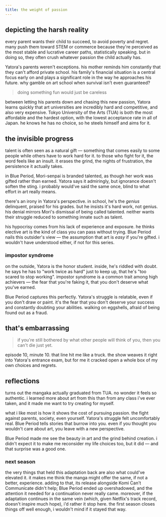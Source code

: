 ```yaml
---
title: the weight of passion
---
```


## depicting the harsh reality

every parent wants their child to succeed, to avoid poverty and regret. many push them toward STEM or commerce because they're perceived as the most stable and lucrative career paths, statistically speaking. but in doing so, they often crush whatever passion the child actually has.

Yatora's parents weren't exceptions. his mother reminds him constantly that they can't afford private school. his family's financial situation is a central focus early on and plays a significant role in the way he approaches his future. why gamble on art school when survival isn't even guaranteed?

> doing something fun would just be careless

between letting his parents down and chasing this new passion, Yatora learns quickly that art universities are incredibly hard and competitive, and also very expensive. Tokyo University of the Arts (TUA) is both the most affordable and the hardest option, with the lowest acceptance rate in all of Japan. he knows he has no choice, so he steels himself and aims for it.

## the invisible progress

talent is often seen as a natural gift — something that comes easily to some people while others have to work hard for it. to those who fight for it, the word feels like an insult. it erases the grind, the nights of frustration, the persistence it actually takes.

in Blue Period, Mori-senpai is branded talented, as though her work was gifted rather than earned. Yatora says it admiringly, but ignorance doesn't soften the sting. i probably would've said the same once, blind to what effort in art really means.

there's an irony in Yatora's perspective. in school, he's the *genius* delinquent, praised for his grades. but he insists it's hard work, not genius. his denial mirrors Mori's dismissal of being called talented. neither wants their struggle reduced to something innate such as talent.

his hypocrisy comes from his lack of experience and exposure. he thinks elective art is the kind of class you can pass without trying. Blue Period nails this outsider's view — the assumption that art is *easy* if you're gifted. i wouldn't have understood either, if not for this series.

### impostor syndrome

on the outside, Yatora is the honor student. inside, he's riddled with doubt. he says he has to "work twice as hard" just to keep up, that he's "too scared to stop working". impostor syndrome is a common trait among high achievers — the fear that you're faking it, that you don't deserve what you've earned.

Blue Period captures this perfectly. Yatora's struggle is relatable, even if you don't draw or paint. it's the fear that you don't deserve your success and constantly doubting your abilities. walking on eggshells, afraid of being found out as a fraud.

## that's embarrassing

> if you're still bothered by what other people will think of you, then you can't die just yet.

episode 10, minute 10. that line hit me like a truck. the show weaves it right into Yatora's entrance exam, but for me it cracked open a whole box of my own choices and regrets.

## reflections

turns out the mangaka actually graduated from TUA. no wonder it feels so authentic. i learned more about art from this than from any class i've ever taken, and it made me want to try creating for myself.

what i like most is how it shows the cost of pursuing passion. the fight against parents, society, even yourself. Yatora's struggle felt uncomfortably real. Blue Period tells stories that burrow into you. even if you thought you wouldn't care about art, you leave with a new perspective.

Blue Period made me see the beauty in art and the grind behind creation. i didn't expect it to make me reconsider my life choices too, but it did — and that surprise was a good one.

### next season

the very things that held this adaptation back are also what could've elevated it. it makes me think the manga might offer the same, if not a better, experience. adding to that, its release alongside Komi Can't Communicate didn't help; Blue Period ended up overshadowed, and the attention it needed for a continuation never really came. moreover, if the adaptation continues in the same vein (which, given Netflix's track record, doesn't inspire much hope), i'd rather it stop here. the first season closes things off well enough, i wouldn't mind if it stayed that way.
